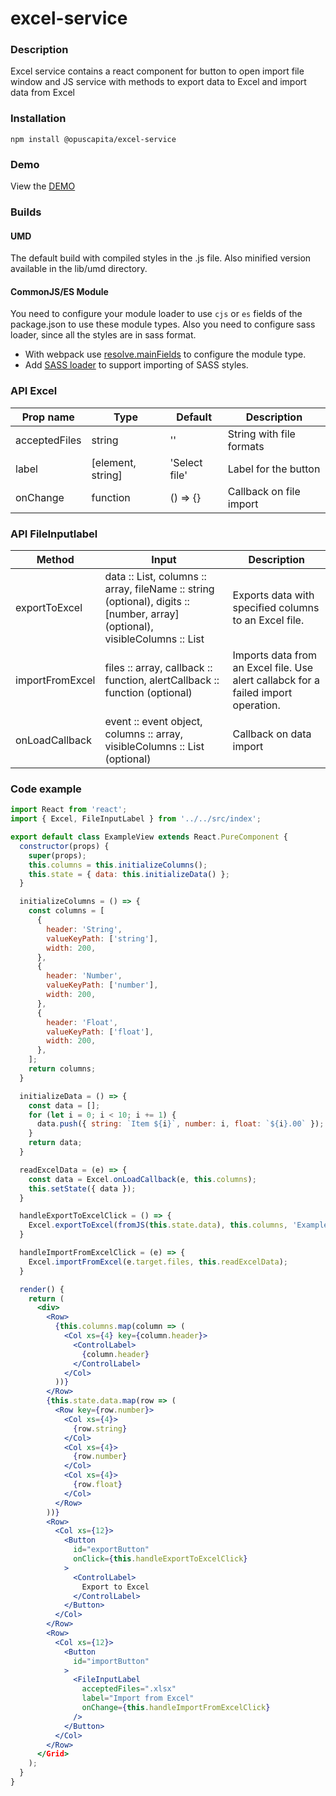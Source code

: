 # excel-service

### Description
Excel service contains a react component for button to open import file window and JS service with methods to export data to Excel and import data from Excel

### Installation
```
npm install @opuscapita/excel-service
```

### Demo
View the [DEMO](https://opuscapita.github.io/excel-service)

### Builds
#### UMD
The default build with compiled styles in the .js file. Also minified version available in the lib/umd directory.
#### CommonJS/ES Module
You need to configure your module loader to use `cjs` or `es` fields of the package.json to use these module types.
Also you need to configure sass loader, since all the styles are in sass format.
* With webpack use [resolve.mainFields](https://webpack.js.org/configuration/resolve/#resolve-mainfields) to configure the module type.
* Add [SASS loader](https://github.com/webpack-contrib/sass-loader) to support importing of SASS styles.

### API Excel
| Prop name                | Type             | Default                                  | Description                              |
| ------------------------ | ---------------- | ---------------------------------------- | ---------------------------------------- |
| acceptedFiles            | string           | ''                                       | String with file formats                 |
| label                    | [element, string] | 'Select file'                            | Label for the button                     |
| onChange                 | function         | () => {}                                 | Callback on file import                 |

### API FileInputlabel
| Method                   | Input                                                       | Description                              |
| ------------------------ | ----------------------------------------------------------- | ---------------------------------------- |
| exportToExcel            | data :: List, columns :: array, fileName :: string (optional), digits :: [number, array] (optional), visibleColumns :: List | Exports data with specified columns to an Excel file. |
| importFromExcel          | files :: array, callback :: function, alertCallback :: function (optional) | Imports data from an Excel file. Use alert callabck for a failed import operation. |
| onLoadCallback           | event :: event object, columns :: array, visibleColumns :: List (optional) | Callback on data import |

### Code example
```jsx
import React from 'react';
import { Excel, FileInputLabel } from '../../src/index';

export default class ExampleView extends React.PureComponent {
  constructor(props) {
    super(props);
    this.columns = this.initializeColumns();
    this.state = { data: this.initializeData() };
  }

  initializeColumns = () => {
    const columns = [
      {
        header: 'String',
        valueKeyPath: ['string'],
        width: 200,
      },
      {
        header: 'Number',
        valueKeyPath: ['number'],
        width: 200,
      },
      {
        header: 'Float',
        valueKeyPath: ['float'],
        width: 200,
      },
    ];
    return columns;
  }

  initializeData = () => {
    const data = [];
    for (let i = 0; i < 10; i += 1) {
      data.push({ string: `Item ${i}`, number: i, float: `${i}.00` });
    }
    return data;
  }

  readExcelData = (e) => {
    const data = Excel.onLoadCallback(e, this.columns);
    this.setState({ data });
  }

  handleExportToExcelClick = () => {
    Excel.exportToExcel(fromJS(this.state.data), this.columns, 'ExampleExport');
  }

  handleImportFromExcelClick = (e) => {
    Excel.importFromExcel(e.target.files, this.readExcelData);
  }

  render() {
    return (
      <div>
        <Row>
          {this.columns.map(column => (
            <Col xs={4} key={column.header}>
              <ControlLabel>
                {column.header}
              </ControlLabel>
            </Col>
          ))}
        </Row>
        {this.state.data.map(row => (
          <Row key={row.number}>
            <Col xs={4}>
              {row.string}
            </Col>
            <Col xs={4}>
              {row.number}
            </Col>
            <Col xs={4}>
              {row.float}
            </Col>
          </Row>
        ))}
        <Row>
          <Col xs={12}>
            <Button
              id="exportButton"
              onClick={this.handleExportToExcelClick}
            >
              <ControlLabel>
                Export to Excel
              </ControlLabel>
            </Button>
          </Col>
        </Row>
        <Row>
          <Col xs={12}>
            <Button
              id="importButton"
            >
              <FileInputLabel
                acceptedFiles=".xlsx"
                label="Import from Excel"
                onChange={this.handleImportFromExcelClick}
              />
            </Button>
          </Col>
        </Row>
      </Grid>
    );
  }
}
```
